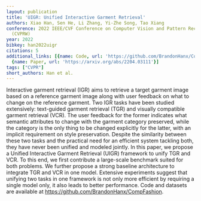 ```yaml
---
layout: publication
title: 'UIGR: Unified Interactive Garment Retrieval'
authors: Xiao Han, Sen He, Li Zhang, Yi-Zhe Song, Tao Xiang
conference: 2022 IEEE/CVF Conference on Computer Vision and Pattern Recognition Workshops
  (CVPRW)
year: 2022
bibkey: han2022uigr
citations: 5
additional_links: [{name: Code, url: 'https://github.com/BrandonHanx/CompFashion'},
  {name: Paper, url: 'https://arxiv.org/abs/2204.03111'}]
tags: ["CVPR"]
short_authors: Han et al.
---
```

Interactive garment retrieval (IGR) aims to retrieve a target garment image
based on a reference garment image along with user feedback on what to change
on the reference garment. Two IGR tasks have been studied extensively:
text-guided garment retrieval (TGR) and visually compatible garment retrieval
(VCR). The user feedback for the former indicates what semantic attributes to
change with the garment category preserved, while the category is the only
thing to be changed explicitly for the latter, with an implicit requirement on
style preservation. Despite the similarity between these two tasks and the
practical need for an efficient system tackling both, they have never been
unified and modeled jointly. In this paper, we propose a Unified Interactive
Garment Retrieval (UIGR) framework to unify TGR and VCR. To this end, we first
contribute a large-scale benchmark suited for both problems. We further propose
a strong baseline architecture to integrate TGR and VCR in one model. Extensive
experiments suggest that unifying two tasks in one framework is not only more
efficient by requiring a single model only, it also leads to better
performance. Code and datasets are available at
https://github.com/BrandonHanx/CompFashion.